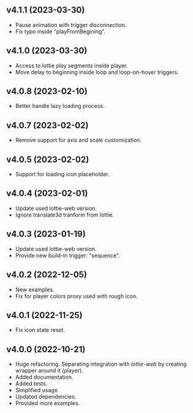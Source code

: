 ## v4.1.1 (2023-03-30)

- Pause animation with trigger disconnection.
- Fix typo inside "playFromBegining".

## v4.1.0 (2023-03-30)

- Access to lottie play segments inside player.
- Move delay to beginning inside loop and loop-on-hover triggers.

## v4.0.8 (2023-02-10)

- Better handle lazy loading process.

## v4.0.7 (2023-02-02)

- Remove support for axis and scale customization.

## v4.0.5 (2023-02-02)

- Support for loading icon placeholder.

## v4.0.4 (2023-02-01)

- Update used lottie-web version.
- Ignore translate3d tranform from lottie.

## v4.0.3 (2023-01-19)

- Update used lottie-web version.
- Provide new build-in trigger: "sequence".

## v4.0.2 (2022-12-05)

- New examples.
- Fix for player colors proxy used with rough icon.

## v4.0.1 (2022-11-25)

- Fix icon state reset.

## v4.0.0 (2022-10-21)

- Huge refactoring. Separating integration with _lottie-web_ by creating wrapper around it (player).
- Added documentation.
- Added tests.
- Simplified usage.
- Updated dependencies.
- Provided more examples.